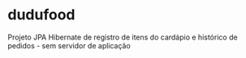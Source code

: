 # dudufood
Projeto JPA Hibernate de registro de itens do cardápio e histórico de pedidos - sem servidor de aplicação 

